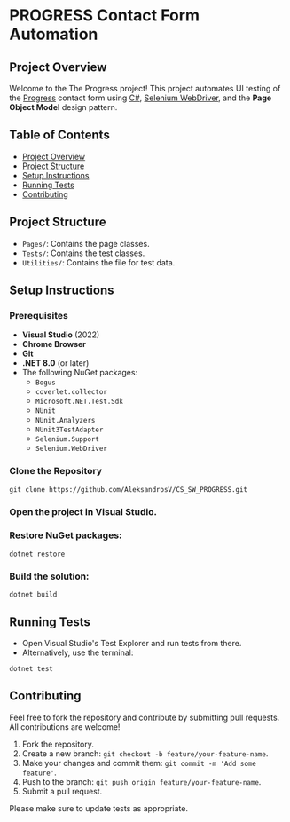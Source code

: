 
# PROGRESS Contact Form Automation

## Project Overview

Welcome to the The Progress project! This project automates UI testing of the [Progress](https://www.progress.com/company/contact) contact form using [C#](https://dotnet.microsoft.com/en-us/languages/csharp), [Selenium WebDriver](https://www.selenium.dev/documentation/webdriver/), and the **Page Object Model** design pattern.

## Table of Contents

- [Project Overview](#project-overview)
- [Project Structure](#project-structure)
- [Setup Instructions](#setup-instructions)
- [Running Tests](#running-tests)
- [Contributing](#contributing)

## Project Structure

- `Pages/`: Contains the page classes.
- `Tests/`: Contains the test classes.
- `Utilities/`: Contains the file for test data.

## Setup Instructions

### Prerequisites

- **Visual Studio** (2022)
- **Chrome Browser**
- **Git**
- **.NET 8.0** (or later)
- The following NuGet packages:
  - `Bogus`
  - `coverlet.collector`
  - `Microsoft.NET.Test.Sdk`
  - `NUnit`
  - `NUnit.Analyzers`
  - `NUnit3TestAdapter`
  - `Selenium.Support`
  - `Selenium.WebDriver`

### Clone the Repository

`git clone https://github.com/AleksandrosV/CS_SW_PROGRESS.git`

### Open the project in Visual Studio.

### Restore NuGet packages:

`dotnet restore`

### Build the solution:

`dotnet build`

## Running Tests

- Open Visual Studio's Test Explorer and run tests from there.
- Alternatively, use the terminal:

`dotnet test`

## Contributing

Feel free to fork the repository and contribute by submitting pull requests. All contributions are welcome!

1. Fork the repository.
2. Create a new branch: `git checkout -b feature/your-feature-name`.
3. Make your changes and commit them: `git commit -m 'Add some feature'`.
4. Push to the branch: `git push origin feature/your-feature-name`.
5. Submit a pull request.

Please make sure to update tests as appropriate.
